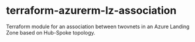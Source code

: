 # terraform-azurerm-lz-association
Terraform module for an association between twovnets in an Azure Landing Zone based on Hub-Spoke topology.
